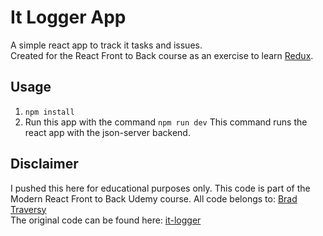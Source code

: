 # It Logger App

A simple react app to track it tasks and issues.<br>Created for the React Front to Back course as an exercise to learn [Redux](https://redux.js.org/).

## Usage
1. `npm install`
2. Run this app with the command 
`npm run dev`
This command runs the react app with the json-server backend.

## Disclaimer
I pushed this here for educational purposes only. This code is part of the Modern React Front to Back Udemy course.
All code belongs to: [Brad Traversy](https://github.com/bradtraversy)  
The original code can be found here:  [it-logger](https://github.com/bradtraversy/it-logger)